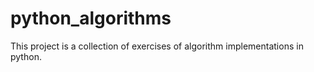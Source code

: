 # python_algorithms
This project is a collection of exercises of algorithm implementations in python.
